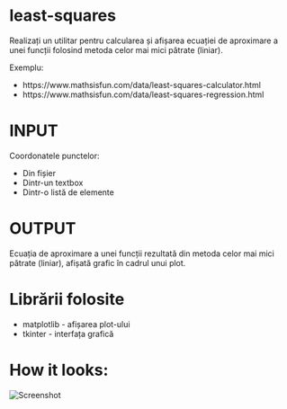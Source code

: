 # least-squares
Realizați un utilitar pentru calcularea și afișarea ecuației de aproximare a unei funcții folosind
metoda celor mai mici pătrate (liniar). 

Exemplu:
<ul>
  <li>https://www.mathsisfun.com/data/least-squares-calculator.html</li>

  <li>https://www.mathsisfun.com/data/least-squares-regression.html</li>
</ul>

# INPUT
Coordonatele punctelor:
<ul>
  <li>Din fișier</li>
  <li>Dintr-un textbox</li>
  <li>Dintr-o listă de elemente</li>
</ul>

# OUTPUT
Ecuația de aproximare a unei funcții rezultată din metoda celor mai mici pătrate (liniar), afișată grafic în cadrul unui plot.

# Librării folosite
<ul>
  <li>matplotlib - afișarea plot-ului</li>
  <li>tkinter - interfața grafică</li>
</ul>

# How it looks:
![Screenshot](https://user-images.githubusercontent.com/48179464/144984935-f7c6a280-06d7-4572-b0f6-7a7e7349ba35.png)
